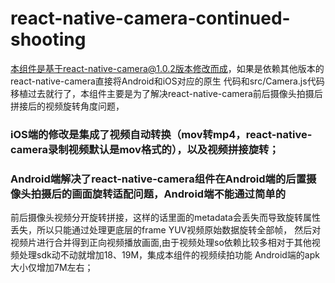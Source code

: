 # react-native-camera-continued-shooting
本组件是基于react-native-camera@1.0.2版本修改而成，如果是依赖其他版本的react-native-camera直接将Android和iOS对应的原生
代码和src/Camera.js代码移植过去就行了，本组件主要是为了解决react-native-camera前后摄像头拍摄后拼接后的视频旋转角度问题，
### iOS端的修改是集成了视频自动转换（mov转mp4，react-native-camera录制视频默认是mov格式的），以及视频拼接旋转；
### Android端解决了react-native-camera组件在Android端的后置摄像头拍摄后的画面旋转适配问题，Android端不能通过简单的
前后摄像头视频分开旋转拼接，这样的话里面的metadata会丢失而导致旋转属性丢失，所以只能通过处理更底层的frame YUV视频原始数据旋转全部帧，
然后对视频片进行合并得到正向视频播放画面,由于视频处理so依赖比较多相对于其他视频处理sdk动不动就增加18、19M，集成本组件的视频续拍功能
Android端的apk大小仅增加7M左右；
